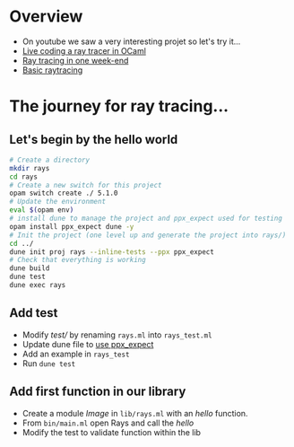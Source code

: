 # Overview

- On youtube we saw a very interesting projet so let's try it...
- [Live coding a ray tracer in OCaml](https://www.youtube.com/watch?v=D_esyWms6zY&list=PL844gPdJQcO3_AuwU6HljB4suqY-wWjOO&index=2&pp=iAQB)
- [Ray tracing in one week-end](https://raytracing.github.io/books/RayTracingInOneWeekend.html)
- [Basic raytracing](https://gabrielgambetta.com/computer-graphics-from-scratch/02-basic-raytracing.html)

# The journey for ray tracing...

## Let's begin by the hello world

```sh
# Create a directory
mkdir rays
cd rays
# Create a new switch for this project
opam switch create ./ 5.1.0
# Update the environment
eval $(opam env)
# install dune to manage the project and ppx_expect used for testing
opam install ppx_expect dune -y
# Init the project (one level up and generate the project into rays/)
cd ../
dune init proj rays --inline-tests --ppx ppx_expect
# Check that everything is working
dune build
dune test
dune exec rays
```
## Add test

- Modify *test/* by renaming `rays.ml` into `rays_test.ml`
- Update dune file to [use ppx_expect](https://dune.readthedocs.io/en/stable/tests.html)
- Add an example in `rays_test`
- Run `dune test`

## Add first function in our library

- Create a module *Image* in `lib/rays.ml` with an *hello* function.
- From `bin/main.ml` open Rays and call the *hello*
- Modify the test to validate function within the lib
